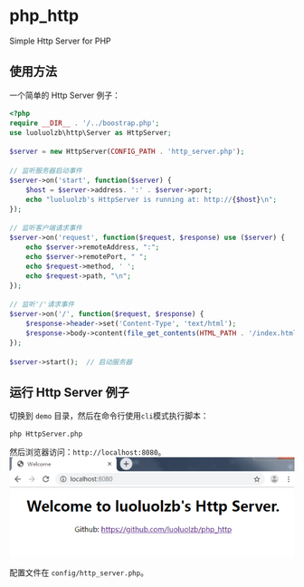 # php_http
Simple Http Server for PHP

## 使用方法
一个简单的 Http Server 例子：
```php
<?php
require __DIR__ . '/../boostrap.php';
use luoluolzb\http\Server as HttpServer;

$server = new HttpServer(CONFIG_PATH . 'http_server.php');

// 监听服务器启动事件
$server->on('start', function($server) {
	$host = $server->address. ':' . $server->port;
	echo "luoluolzb's HttpServer is running at: http://{$host}\n";
});

// 监听客户端请求事件
$server->on('request', function($request, $response) use ($server) {
	echo $server->remoteAddress, ":";
	echo $server->remotePort, " ";
	echo $request->method, ' ';
	echo $request->path, "\n";
});

// 监听'/'请求事件
$server->on('/', function($request, $response) {
	$response->header->set('Content-Type', 'text/html');
	$response->body->content(file_get_contents(HTML_PATH . '/index.html'));
});

$server->start();  // 启动服务器

```

## 运行 Http Server 例子
切换到 `demo` 目录，然后在命令行使用`cli`模式执行脚本：
```shell
php HttpServer.php
```

然后浏览器访问：`http://localhost:8080`。
![welcome](https://github.com/luoluolzb/php_http/blob/master/screenshots/welcome.png?raw=true)

配置文件在 `config/http_server.php`。
